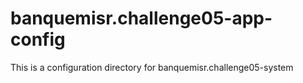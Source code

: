 # banquemisr.challenge05-app-config
This is a configuration directory for banquemisr.challenge05-system
